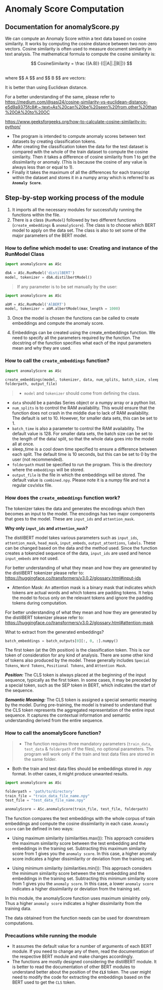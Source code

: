 # Anomaly Score Computation
## Documentation for anomalyScore.py

We can compute an Anomaly Score within a text data based on cosine similarity. It works by computing the cosine distance between two non-zero vectors. Cosine similarity is often used to measure document similarity in text analysis. The mathematical formula to compute the cosine similarity is:

$$ CosineSimilarity = \frac {(A.B)} {(||A||.||B||)} $$

<br>
where $$ A $$ and $$ B $$ are vectors:

It is better than using Euclidean distance.

For a better understanding of the same, please refer to <br>
https://medium.com/@sasi24/cosine-similarity-vs-euclidean-distance-e5d9a9375fc8#:~:text=As%20can%20be%20seen%20from,other%20than%20OA%20to%20OC

https://www.geeksforgeeks.org/how-to-calculate-cosine-similarity-in-python/

* The program is intended to compute anomaly scores between text datasets by creating classification tokens.
* After creating the classification token the data for the test dataset is compared with the whole of the train dataset to compute the cosine similarity.
Then it takes a difference of cosine similarity from 1 to get the dissimilarity or anomaly. (This is because the cosine of any value is always less than or equal to 1).
* Finally it takes the maximum of all the differences for each transcript within the dataset and stores it in a numpy array which is referred to as <b>`Anomaly Score`</b>.

## Step-by-step working process of the module

1. It imports all the necessary modules for successfully running the functions within the file.
2. There is a class (`RunModel`) followed by two different functions (`create_embeddings` \& `anomalyScore`). The class is to choose which BERT model to apply on the data set. The class is also to set some of the major parameters of the BERT model.

### How to define which model to use: Creating and instance of the RunModel Class

```python 
import anomalyScore as ASc

dbA = ASc.RunModel('distilBERT')
model, tokenizer = dbA.distilbertModel()
```

> If any parameter is to be set manually by the user:

```python
import anomalyScore as ASc

abM = ASc.RunModel('AlBERT')
model, tokenizer = abM.albertModel(max_length = 1000)
```
3. Once the model is chosen the functions can be called to create embeddings and compute the anomaly score.

4. Embeddings can be created using the create_embeddings function. We need to specify all the parameters required by the function. The docstring of the function specifies what each of the input parameters mean and why they are used.

### How to call the `create_embeddings` function? 

```python
import anomalyScore as ASc

create_embeddings(model, tokenizer, data, num_splits, batch_size, sleep_time,
folderpath, output_file)
```

> * `model` and `tokenizer` should come from defining the class. 
* `data` should be a pandas Series object or a numpy array or a python list.
* `num_splits` is to control the RAM availability. This would ensure that the function does not crash in the middle due to lack of RAM availability. The default is set to 10. However, for smaller data sets, this can be set to 1.
* `batch_time` is also a parameter to control the RAM availability. The default value is 128. For smaller data sets, the batch size can be set to the length of the data/ split, so that the whole data goes into the model all at once.
* sleep_time is a cool down time specified to ensure a difference between each split. The default time is 10 seconds, but this can be set to 0 by the user (not recommended).
* `folderpath` must be specified to run the program. This is the directory where the `embeddings` will be stored.
* `output_file` is the file in which the embeddings will be stored. The default value is `combined.npy`. Please note it is a numpy file and not a regular csv/xlsx file.

### How does the `create_embeddings` function work?

The tokenizer takes the data and generates the encodings which then becomes an input to the model. The encodings has two major components that goes to the model. These are `input_ids` and `attention_mask`.

<b>Why only `input_ids` and `attention_mask`?</b>

The distilBERT model takes various parameters such as `input_ids`, `attention_mask`, `head_mask`, `input_embeds`, `output_attentions`, `labels`. These can be changed based on the data and the method used. Since the function creates a tokenzied sequence of the data, `input_ids` are used and hence `input_embeds` are not used.

For better understanding of what they mean and how they are generated by the distilBERT tokenizer please refer to: <br>
https://huggingface.co/transformers/v3.0.2/glossary.html#input-ids

+ Attention Mask: An attention mask is a binary mask that indicates which tokens are actual words and which tokens are padding tokens. It helps the model to focus only on the relevant tokens and ignore the padding tokens during computation.

For better understanding of what they mean and how they are generated by the distilBERT tokenizer please refer to: <br>
https://huggingface.co/transformers/v3.0.2/glossary.html#attention-mask

What to extract from the generated embeddings?

```python
batch_embeddings = batch_outputs[0][:, 0, :].numpy()
```

The first token (at the 0th position) is the classification token. This is our token of consideration for any kind of analysis. There are some other kind of tokens also produced by the model. These generally includes `Special Tokens`, `Word Tokens`, `Positional Tokens`, and `Attention Mask`. 

**_Position:_** The CLS token is always placed at the beginning of the input sequence, typically as the first token. In some cases, it may be preceded by a special token, such as the SEP token in BERT, which indicates the start of the sequence.

**_Semantic Meaning:_** The CLS token is assigned a special semantic meaning by the model. During pre-training, the model is trained to understand that the CLS token represents the aggregated representation of the entire input sequence. It captures the contextual information and semantic understanding derived from the entire sequence.


### How to call the anomalyScore function?

> * The function requires three mandatory parameters (`train_data`, `test_data` & `folderpath` of the files), no optional parameters. The program will work only if the train and test data files are stored in the same folder.
* Both the train and test data files should be embeddings stored in .npy format. In other cases, it might produce unwanted results.


```python
import anomalyScore as ASc

folderpath = 'path/to/directory'
train_file = "train_data_file_name.npy"
test_file = "test_data_file_name.npy"

anomalyScore = ASc.anomalyScore(train_file, test_file, folderpath)
```

The function compares the test embeddings with the whole corpus of train embeddings and compute the cosine dissimilarity in each case. `Anomaly score` can be defined in two ways:

+ Using maximum similarity (similarities.max()): This approach considers the maximum similarity score between the test embedding and the embeddings in the training set. Subtracting this maximum similarity score from 1 gives you the `anomaly score`. In this case, a higher anomaly score indicates a higher dissimilarity or deviation from the training set.

+ Using minimum similarity (similarities.min()): This approach considers the minimum similarity score between the test embedding and the embeddings in the training set. Subtracting this minimum similarity score from 1 gives you the `anomaly score`. In this case, a lower `anomaly score` indicates a higher dissimilarity or deviation from the training set.

In this module, the anomalyScore function uses maximum simialrity only. Thus a higher `anomaly score` indicates a higher dissimilarity from the training data.

The data obtained from the function needs can be used for downstream computations.

### Precautions while running the module

+ It assumes the default value for a number of arguments of each BERT module. If you need to change any of them, read the documentation of the respective BERT module and make changes accordingly.
+ The functions are mostly designed considering the distilBERT module. It is better to read the documentation of other BERT modules to understand better about the position of the **_`CLS`_** token. The user might need to modify the code for extracting the embeddings based on the BERT used to get the `CLS` token.
